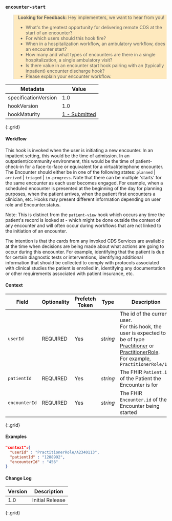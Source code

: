 ### `encounter-start`

<blockquote style="background-color: rgba(255, 213, 128, 0.5);">
    <b>Looking for Feedback:</b>
    Hey implementers, we want to hear from you!
  <ul>
    <li>What's the greatest opportunity for delivering remote CDS at the start of an encounter?</li>
    <li>For which users should this hook fire?</li>
    <li>When in a hospitalization workflow, an ambulatory workflow, does an encounter start?</li>
    <li>How many and what types of encounters are there in a single hospitalization, a single ambulatory visit?</li>
    <li>Is there value in an encounter start hook pairing with an (typically inpatient) encounter discharge hook?</li>
    <li>Please explain your encounter workflow.</li>
  </ul>
</blockquote>

| Metadata | Value |
| ---- | ---- |
| specificationVersion | 1.0 |
| hookVersion | 1.0 |
| hookMaturity | [1 - Submitted]({{site.data.fhir.cdshooks}}#hook-maturity-model) |
{:.grid}

#### Workflow

This hook is invoked when the user is initiating a new encounter.  In an inpatient setting, this would be the time of admission.  In an outpatient/community environment, this would be the time of patient-check-in for a face-to-face or equivalent for a virtual/telephone encounter.  The Encounter should either be in one of the following states: `planned` | `arrived` | `triaged` | `in-progress`.  Note that there can be multiple 'starts' for the same encounter as each user becomes engaged.  For example, when a scheduled encounter is presented at the beginning of the day for planning purposes, when the patient arrives, when the patient first encounters a clinician, etc.  Hooks may present different information depending on user role and Encounter.status.

Note: This is distinct from the `patient-view` hook which occurs any time the patient's record is looked at - which might be done outside the context of any encounter and will often occur during workflows that are not linked to the initiation of an encounter.

The intention is that the cards from any invoked CDS Services are available at the time when decisions are being made about what actions are going to occur during this encounter.  For example, identifying that the patient is due for certain diagnostic tests or interventions, identifying additional information that should be collected to comply with protocols associated with clinical studies the patient is enrolled in, identifying any documentation or other requirements associated with patient insurance, etc.

#### Context

Field | Optionality | Prefetch Token | Type | Description
----- | -------- | ---- | ---- | ----
`userId` | REQUIRED | Yes | *string* | The id of the current user.<br />For this hook, the user is expected to be of type [Practitioner](https://www.hl7.org/fhir/practitioner.html) or [PractitionerRole](https://www.hl7.org/fhir/practitionerrole.html).<br />For example, `PractitionerRole/123`
`patientId` | REQUIRED | Yes | *string* | The FHIR `Patient.id` of the Patient the Encounter is for
`encounterId` | REQUIRED | Yes | *string* | The FHIR `Encounter.id` of the Encounter being started
{:.grid}

#### Examples

```json
"context":{
  "userId" : "PractitionerRole/A2340113",
  "patientId" : "1288992",
  "encounterId" : "456"
}
```

#### Change Log

Version | Description
---- | ----
1.0 | Initial Release
{:.grid}
